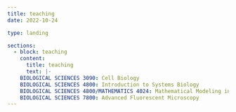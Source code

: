 ```yaml
---
title: teaching
date: 2022-10-24

type: landing

sections:
  - block: teaching
    content:
      title: teaching
      text: |-
    BIOLOGICAL SCIENCES 3090: Cell Biology
    BIOLOGICAL SCIENCES 4800: Introduction to Systems Biology
    BIOLOGICAL SCIENCES 4800/MATHEMATICS 4024: Mathematical Modeling in Cellular Biology
    BIOLOGICAL SCIENCES 7800: Advanced Fluorescent Microscopy 
---
```

